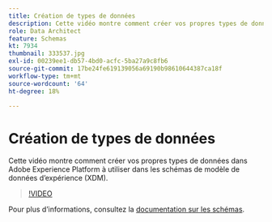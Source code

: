 ```yaml
---
title: Création de types de données
description: Cette vidéo montre comment créer vos propres types de données dans Adobe Experience Platform à utiliser dans les schémas de modèle de données d’expérience (XDM).
role: Data Architect
feature: Schemas
kt: 7934
thumbnail: 333537.jpg
exl-id: 00239ee1-db57-4bd0-acfc-5ba27a9c8fb6
source-git-commit: 17be24fe619139056a69190b98610644387ca18f
workflow-type: tm+mt
source-wordcount: '64'
ht-degree: 18%

---
```


# Création de types de données

Cette vidéo montre comment créer vos propres types de données dans Adobe Experience Platform à utiliser dans les schémas de modèle de données d’expérience (XDM).

>[!VIDEO](https://video.tv.adobe.com/v/333537?quality=12&learn=on)

Pour plus d’informations, consultez la [documentation sur les schémas](https://experienceleague.adobe.com/docs/experience-platform/xdm/home.html?lang=fr).

